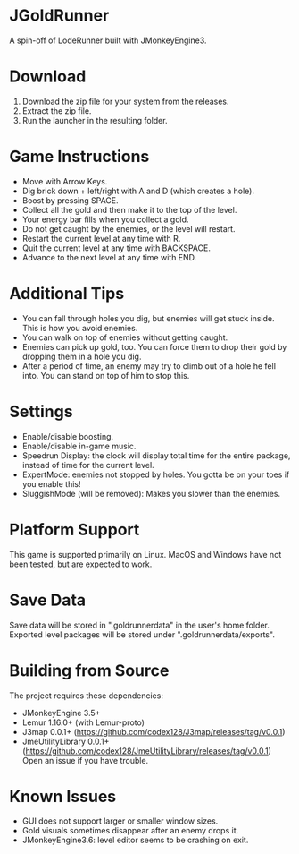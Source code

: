 # JGoldRunner
A spin-off of LodeRunner built with JMonkeyEngine3.

# Download
1. Download the zip file for your system from the releases.
2. Extract the zip file.
3. Run the launcher in the resulting folder.

# Game Instructions
* Move with Arrow Keys.
* Dig brick down + left/right with A and D (which creates a hole).
* Boost by pressing SPACE.
* Collect all the gold and then make it to the top of the level.
* Your energy bar fills when you collect a gold.
* Do not get caught by the enemies, or the level will restart.
* Restart the current level at any time with R.
* Quit the current level at any time with BACKSPACE.
* Advance to the next level at any time with END.

# Additional Tips
* You can fall through holes you dig, but enemies will get stuck inside. This is how you avoid enemies.
* You can walk on top of enemies without getting caught.
* Enemies can pick up gold, too. You can force them to drop their gold by dropping them in a hole you dig.
* After a period of time, an enemy may try to climb out of a hole he fell into. You can stand on top of him to stop this.

# Settings
* Enable/disable boosting.
* Enable/disable in-game music.
* Speedrun Display: the clock will display total time for the entire package, instead of time for the current level.
* ExpertMode: enemies not stopped by holes. You gotta be on your toes if you enable this!
* SluggishMode (will be removed): Makes you slower than the enemies.

# Platform Support
This game is supported primarily on Linux.
MacOS and Windows have not been tested, but are expected to work.

# Save Data
Save data will be stored in ".goldrunnerdata" in the user's home folder.<br>
Exported level packages will be stored under ".goldrunnerdata/exports".

# Building from Source
The project requires these dependencies:
* JMonkeyEngine 3.5+
* Lemur 1.16.0+ (with Lemur-proto)
* J3map 0.0.1+ (https://github.com/codex128/J3map/releases/tag/v0.0.1)
* JmeUtilityLibrary 0.0.1+ (https://github.com/codex128/JmeUtilityLibrary/releases/tag/v0.0.1)
Open an issue if you have trouble.

# Known Issues
* GUI does not support larger or smaller window sizes.
* Gold visuals sometimes disappear after an enemy drops it.
* JMonkeyEngine3.6: level editor seems to be crashing on exit.
